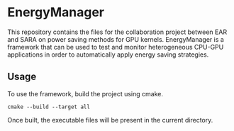 # EnergyManager

This repository contains the files for the collaboration project between EAR and SARA on power saving methods for GPU
kernels. EnergyManager is a framework that can be used to test and monitor heterogeneous CPU-GPU applications in order
to automatically apply energy saving strategies.

## Usage

To use the framework, build the project using cmake.

```shell script
cmake --build --target all
```

Once built, the executable files will be present in the current directory.
